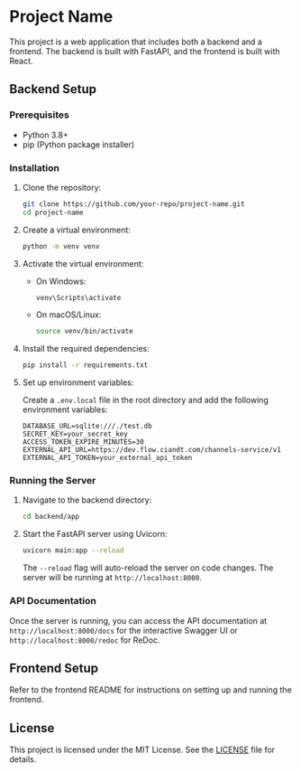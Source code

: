 # Project Name

This project is a web application that includes both a backend and a frontend. The backend is built with FastAPI, and the frontend is built with React.

## Backend Setup

### Prerequisites

- Python 3.8+
- pip (Python package installer)

### Installation

1. Clone the repository:

   ```bash
   git clone https://github.com/your-repo/project-name.git
   cd project-name
   ```

2. Create a virtual environment:

   ```bash
   python -m venv venv
   ```

3. Activate the virtual environment:

   - On Windows:

     ```bash
     venv\Scripts\activate
     ```

   - On macOS/Linux:

     ```bash
     source venv/bin/activate
     ```

4. Install the required dependencies:

   ```bash
   pip install -r requirements.txt
   ```

5. Set up environment variables:

   Create a `.env.local` file in the root directory and add the following environment variables:

   ```env
   DATABASE_URL=sqlite:///./test.db
   SECRET_KEY=your_secret_key
   ACCESS_TOKEN_EXPIRE_MINUTES=30
   EXTERNAL_API_URL=https://dev.flow.ciandt.com/channels-service/v1
   EXTERNAL_API_TOKEN=your_external_api_token
   ```

### Running the Server

1. Navigate to the backend directory:

   ```bash
   cd backend/app
   ```

2. Start the FastAPI server using Uvicorn:

   ```bash
   uvicorn main:app --reload
   ```

   The `--reload` flag will auto-reload the server on code changes. The server will be running at `http://localhost:8000`.

### API Documentation

Once the server is running, you can access the API documentation at `http://localhost:8000/docs` for the interactive Swagger UI or `http://localhost:8000/redoc` for ReDoc.

## Frontend Setup

Refer to the frontend README for instructions on setting up and running the frontend.

## License

This project is licensed under the MIT License. See the [LICENSE](LICENSE) file for details.